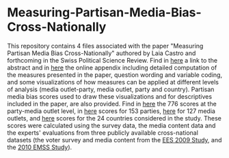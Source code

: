 # Measuring-Partisan-Media-Bias-Cross-Nationally
This repository contains 4 files associated with the paper "Measuring Partisan Media Bias Cross-Nationally" authored by Laia Castro and forthcoming in the Swiss Political Science Review. Find in <a href="https://github.com/laiacastro/Measuring-Partisan-Media-Bias-Cross-Nationally/blob/main/abstract___figure_PMB.pdf">here</a> a link to the abstract and in <a href="https://github.com/laiacastro/Measuring-Partisan-Media-Bias-Cross-Nationally/blob/main/Online_Appendix.pdf">here</a>  the online appendix including detailed computation of the measures presented in the paper, question wording and variable coding, and some visualizations of how measures can be applied at different levels of analysis (media outlet-party, media outlet, party and country). Partisan media bias scores used to draw these visualizations and for descriptives included in the paper, are also provided. Find in <a href="https://github.com/laiacastro/Measuring-Partisan-Media-Bias-Cross-Nationally/blob/main/AppendixC_PMBpartyoutlet.csv">here</a> the 776 scores at the party-media outlet level, in <a href="https://github.com/laiacastro/Measuring-Partisan-Media-Bias-Cross-Nationally/blob/main/AppendixC_PMBparties.csv">here</a> scores for 153 parties, <a href="https://github.com/laiacastro/Measuring-Partisan-Media-Bias-Cross-Nationally/blob/main/AppendixC_PMBoutlets.csv">here</a> for 127 media outlets, and <a href="https://github.com/laiacastro/Measuring-Partisan-Media-Bias-Cross-Nationally/blob/main/AppendixC_PMBmediasystems.csv">here</a> scores for the 24 countries considered in the study. 
These scores were calculated using the survey data, the media content data and the experts' evaluations from three publicly available cross-national datasets (the voter survey and media content from the <a href="http://europeanelectionstudies.net/european-election-studies/ees-2009-study">EES 2009 Study</a>, and the 
<a href="http://www.mediasystemsineurope.org/results.htm">2010 EMSS Study</a>).   
